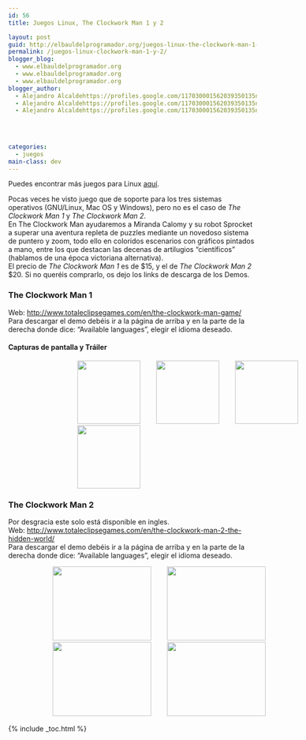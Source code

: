 ```yaml
---
id: 56
title: Juegos Linux, The Clockwork Man 1 y 2

layout: post
guid: http://elbauldelprogramador.org/juegos-linux-the-clockwork-man-1-y-2/
permalink: /juegos-linux-clockwork-man-1-y-2/
blogger_blog:
  - www.elbauldelprogramador.org
  - www.elbauldelprogramador.org
  - www.elbauldelprogramador.org
blogger_author:
  - Alejandro Alcaldehttps://profiles.google.com/117030001562039350135noreply@blogger.com
  - Alejandro Alcaldehttps://profiles.google.com/117030001562039350135noreply@blogger.com
  - Alejandro Alcaldehttps://profiles.google.com/117030001562039350135noreply@blogger.com

  
  
  
categories:
  - juegos
main-class: dev
---
```

Puedes encontrar más juegos para Linux [aquí][1].

Pocas veces he visto juego que de soporte para los tres sistemas operativos (GNU/Linux, Mac OS y Windows), pero no es el caso de <cite>The Clockwork Man 1</cite> y <cite>The Clockwork Man 2</cite>.   
En The Clockwork Man ayudaremos a Miranda Calomy y su robot Sprocket a superar una aventura repleta de puzzles mediante un novedoso sistema de puntero y zoom, todo ello en coloridos escenarios con gráficos pintados a mano, entre los que destacan las decenas de artilugios &#8220;científicos&#8221; (hablamos de una época victoriana alternativa).  
El precio de <cite>The Clockwork Man 1</cite> es de $15, y el de <cite>The Clockwork Man 2</cite> $20. Si no queréis comprarlo, os dejo los links de descarga de los Demos.

### The Clockwork Man 1

Web: <http://www.totaleclipsegames.com/en/the-clockwork-man-game/>  
Para descargar el demo debéis ir a la página de arriba y en la parte de la derecha donde dice: &#8220;Available languages&#8221;, elegir el idioma deseado.

#### Capturas de pantalla y Tráiler

<div style="text-align: center;">
</div>

<div class="galeria" style="left: 25%; position: relative;">
  <a href="https://3.bp.blogspot.com/_IlK2pNFFgGM/TP5d7UlUQUI/AAAAAAAAAIQ/PaDDPtHZjZQ/s1600/The_Clockwork_Man_-_Miranda_and_Esra_1_nu_567C78CA.jpg" imageanchor="1" style="margin-left: 1em; margin-right: 1em;"><img border="0" height="128" src="https://3.bp.blogspot.com/_IlK2pNFFgGM/TP5d7UlUQUI/AAAAAAAAAIQ/PaDDPtHZjZQ/s320/The_Clockwork_Man_-_Miranda_and_Esra_1_nu_567C78CA.jpg" width="128" /></a> <a href="https://2.bp.blogspot.com/_IlK2pNFFgGM/TP5d88_SE6I/AAAAAAAAAIU/66h6TtGUEp0/s1600/The_Clockwork_Man_-_Mirandas_Lab_1_nu_2E69EEDA.jpg" imageanchor="1" style="margin-left: 1em; margin-right: 1em;"><img border="0" height="128" src="https://2.bp.blogspot.com/_IlK2pNFFgGM/TP5d88_SE6I/AAAAAAAAAIU/66h6TtGUEp0/s320/The_Clockwork_Man_-_Mirandas_Lab_1_nu_2E69EEDA.jpg" width="128" /></a> <a href="https://2.bp.blogspot.com/_IlK2pNFFgGM/TP5d-BXqleI/AAAAAAAAAIY/sn6XHbaUHL0/s1600/The_Clockwork_Man_-_New_Coventry_1_nu_1ECF3B5A.jpg" imageanchor="1" style="margin-left: 1em; margin-right: 1em;"><img border="0" height="128" src="https://2.bp.blogspot.com/_IlK2pNFFgGM/TP5d-BXqleI/AAAAAAAAAIY/sn6XHbaUHL0/s320/The_Clockwork_Man_-_New_Coventry_1_nu_1ECF3B5A.jpg" width="128" /></a> <a href="https://4.bp.blogspot.com/_IlK2pNFFgGM/TP5d_W7jMSI/AAAAAAAAAIc/K68kwzbC93s/s1600/The_Clockwork_Man_-_Zeppelin_Engine_Puzzle_1_nu_3B901B9F.jpg" imageanchor="1" style="margin-left: 1em; margin-right: 1em;"><img border="0" height="128" src="https://4.bp.blogspot.com/_IlK2pNFFgGM/TP5d_W7jMSI/AAAAAAAAAIc/K68kwzbC93s/s320/The_Clockwork_Man_-_Zeppelin_Engine_Puzzle_1_nu_3B901B9F.jpg" width="128" /></a>
</div>

<h3 style="clear: both;">
  The Clockwork Man 2
</h3>

Por desgracia este solo está disponible en ingles.  
Web: <http://www.totaleclipsegames.com/en/the-clockwork-man-2-the-hidden-world/>  
Para descargar el demo debéis ir a la página de arriba y en la parte de la derecha donde dice: &#8220;Available languages&#8221;, elegir el idioma deseado.

<div style="text-align: center;">
</div>

<div class="galeria" style="left: 15%; position: relative;">
  <a href="https://3.bp.blogspot.com/_IlK2pNFFgGM/TP5l6xToHtI/AAAAAAAAAIg/4YCI6tXtnng/s1600/The_Clockwork_Man_2_The_Hidden_World_Ireland_Map_1_nu_51920FC7.jpg" imageanchor="1" style="margin-left: 1em; margin-right: 1em;"><img border="0" height="150" src="https://3.bp.blogspot.com/_IlK2pNFFgGM/TP5l6xToHtI/AAAAAAAAAIg/4YCI6tXtnng/s200/The_Clockwork_Man_2_The_Hidden_World_Ireland_Map_1_nu_51920FC7.jpg" width="200" /></a> <a href="https://2.bp.blogspot.com/_IlK2pNFFgGM/TP5l8u1kstI/AAAAAAAAAIk/JYQEE5LRCDQ/s1600/The_Clockwork_Man_2_The_Hidden_World_London_Graveyard_1_nu_9BD24FA5.jpg" imageanchor="1" style="margin-left: 1em; margin-right: 1em;"><img border="0" height="150" src="https://2.bp.blogspot.com/_IlK2pNFFgGM/TP5l8u1kstI/AAAAAAAAAIk/JYQEE5LRCDQ/s200/The_Clockwork_Man_2_The_Hidden_World_London_Graveyard_1_nu_9BD24FA5.jpg" width="200" /></a> <a href="https://1.bp.blogspot.com/_IlK2pNFFgGM/TP5l-1MdvCI/AAAAAAAAAIo/3mBUV8vpRF4/s1600/The_Clockwork_Man_2_The_Hidden_World_Miranda_Martha_1_nu_76FCF17D.jpg" imageanchor="1" style="margin-left: 1em; margin-right: 1em;"><img border="0" height="150" src="https://1.bp.blogspot.com/_IlK2pNFFgGM/TP5l-1MdvCI/AAAAAAAAAIo/3mBUV8vpRF4/s200/The_Clockwork_Man_2_The_Hidden_World_Miranda_Martha_1_nu_76FCF17D.jpg" width="200" /></a> <a href="https://3.bp.blogspot.com/_IlK2pNFFgGM/TP5mA4RM-dI/AAAAAAAAAIs/SLdx8rneHzY/s1600/The_Clockwork_Man_2_The_Hidden_World_Stream_by_the_Bridge_1_nu_16F6F4DD.jpg" imageanchor="1" style="margin-left: 1em; margin-right: 1em;"><img border="0" height="150" src="https://3.bp.blogspot.com/_IlK2pNFFgGM/TP5mA4RM-dI/AAAAAAAAAIs/SLdx8rneHzY/s200/The_Clockwork_Man_2_The_Hidden_World_Stream_by_the_Bridge_1_nu_16F6F4DD.jpg" width="200" /></a>
</div>



 [1]: https://elbauldelprogramador.com/3-juegos-para-linux/

{% include _toc.html %}
